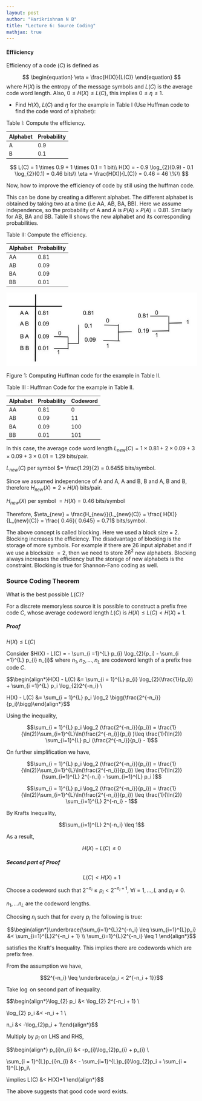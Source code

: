 ```yaml
---
layout: post  
author: "Harikrishnan N B"  
title: "Lecture 6: Source Coding"  
mathjax: true
---
```



#### Effiiciency

Efficiency of  a code ($C$) is defined as


$$
 \begin{equation}
    \eta = \frac{H(X)}{L(C)}
\end{equation}
$$
where $H(X)$ is the entropy of the message symbols and $L(C)$ is the average code word length. Also, $0 \leq H(X) \leq L(C)$, this implies $0 \leq \eta \leq 1$.



* Find $H(X)$, $L(C)$ and $\eta$ for the example in Table I (Use Huffman code to find the code word of alphabet):


Table I: Compute the efficiency.

| Alphabet | Probability |
| -------- | ----------- |
| A        | 0.9         |
| B        | 0.1         |

$$
L(C) = 1 \times 0.9 + 1 \times 0.1  = 1 bit\\
H(X) = - 0.9 \log_{2}(0.9) - 0.1 \log_{2}(0.1) = 0.46  bits\\
\eta = \frac{H(X)}{L(C)} = 0.46 = 46 \%\\
$$

Now, how to improve the efficiency of code by still using the huffman code.

This can be done by creating a different alphabet. The different alphabet is obtained by taking two at a time (i.e AA, AB, BA, BB). Here we assume independence, so the probability of A and A is $P(A)\times P(A) = 0.81$. Similarly for AB, BA and BB. Table II shows the new alphabet and its corresponding probabilities.



Table II: Compute the efficiency.

| Alphabet | Probability |
| -------- | ----------- |
| AA       | 0.81        |
| AB       | 0.09        |
| BA       | 0.09        |
| BB       | 0.01        |



![alt](../images/huffman_fig.jpg)

Figure 1: Computing Huffman code for the example in Table II.

Table III : Huffman Code for the example in Table II.

| Alphabet | Probability | Codeword |
| -------- | ----------- |----------|
| AA       | 0.81        |0         |
| AB       | 0.09        |11        |
| BA       | 0.09        |100       |
| BB       | 0.01        |101       |



In this case, the average code word length $L_{new}(C) = 1 \times 0.81 + 2 \times 0.09 + 3 \times 0.09 + 3 \times 0.01 = 1.29$ bits/pair.

$L_{new}(C)$ per symbol $= \frac{1.29}{2} = 0.645$ bits/symbol.

Since we assumed independence of A and A, A and B, B and A, B and B, therefore $H_{new}(X) = 2 \times H(X)$ bits/pair.

$H_{new}(X)$ per symbol $= H(X)  = 0.46$ bits/symbol

Therefore, $\eta_{new} = \frac{H_{new}}{L_{new}(C)} = \frac{ H(X)}{L_{new}(C)} = \frac{ 0.46}{ 0.645} = 0.71$ bits/symbol.

The above concept is called blocking. Here we used a block size = 2. Blocking increases the efficiency. The disadvantage of blocking is the storage of more symbols. For example if there are 26 input alphabet and if we use a blocksize $=2$, then we need to store $26^{2}$ new alphabets. Blocking always increases the efficiency but the storage of new alphabets is the constraint. Blocking is true for Shannon-Fano coding as well.



### Source Coding Theorem



What is the best possible $L(C)$?

For a discrete memoryless source it is possible to construct a prefix free code $C$, whose average codeword length $L(C)$ is $H(X) \leq L(C) < H(X) + 1$.



##### Proof

$H(X) \leq L(C)$

Consider $H(X) - L(C) = - \sum_{i =1}^{L} p_{i} \log_{2}(p_i) - \sum_{i =1}^{L} p_{i} n_{i}$
where $n_1, n_2, \ldots, n_L$ are codeword length of a prefix free code $C$.    

$$\begin{align*}H(X) - L(C) &= \sum_{i = 1}^{L} p_{i} \log_{2}(\frac{1}{p_i}) + \sum_{i =1}^{L} p_i \log_{2}2^{-n_i}   \\

H(X) - L(C) &= \sum_{i = 1}^{L} p_i \log_2 \bigg(\frac{2^{-n_i}}{p_i}\bigg)\end{align*}$$    



Using the inequality,

$$\sum_{i = 1}^{L} p_i \log_2 (\frac{2^{-n_i}}{p_i}) = \frac{1}{\ln(2)}\sum_{i=1}^{L}\ln(\frac{2^{-n_i}}{p_i} )\leq \frac{1}{\ln(2)} \sum_{i=1}^{L} p_i (\frac{2^{-n_i}}{p_i} - 1)$$  



On further simplification we have,    


$$\sum_{i = 1}^{L} p_i \log_2 (\frac{2^{-n_i}}{p_i}) = \frac{1}{\ln(2)}\sum_{i=1}^{L}\ln(\frac{2^{-n_i}}{p_i}) \leq \frac{1}{\ln(2)}(\sum_{i=1}^{L} 2^{-n_i} - \sum_{i=1}^{L} p_i )$$   


$$\sum_{i = 1}^{L} p_i \log_2 (\frac{2^{-n_i}}{p_i}) = \frac{1}{\ln(2)}\sum_{i=1}^{L}\ln(\frac{2^{-n_i}}{p_i}) \leq \frac{1}{\ln(2)} \sum_{i=1}^{L} 2^{-n_i} - 1$$    




By Krafts Inequality,   


$$\sum_{i=1}^{L} 2^{-n_i} \leq 1$$    

As a result,   


$$H(X) - L(C) \leq 0$$

##### Second part of Proof

$$L(C) < H(X) + 1$$

Choose a codeword such that $2^{-n_i} \leq p_i < 2^{-n_i + 1}$, $\forall i = 1, \ldots, L$ and $p_i \neq 0$.

$n_1, \ldots n_L$ are the codeword lengths.

Choosing $n_i$ such that for every $p_i$ the following is true:    


$$\begin{align*}\underbrace{\sum_{i=1}^{L}2^{-n_i} \leq \sum_{i=1}^{L}p_i} &< \sum_{i=1}^{L}2^{-n_i + 1} \\
\sum_{i=1}^{L}2^{-n_i} \leq 1 \end{align*}$$

satisfies the Kraft's Inequality. This implies there are codewords which are prefix free.

From the assumption we have,  


$$2^{-n_i} \leq  \underbrace{p_i < 2^{-n_i + 1}}$$  



Take $\log$ on second part of inequality.   


$$\begin{align*}\log_{2} p_i &< \log_{2} 2^{-n_i + 1} \\

\log_{2} p_i &< -n_i + 1 \\

n_i &< -\log_{2}p_i + 1\end{align*}$$   



Multiply by $p_i$ on LHS and RHS,  



$$\begin{align*} p_{i}n_{i} &< -p_{i}\log_{2}p_{i} + p_{i} \\

\sum_{i = 1}^{L}p_{i}n_{i} &< - \sum_{i=1}^{L}p_{i}\log_{2}p_i + \sum_{i = 1}^{L}p_i\\

\implies L(C) &< H(X)+1 \end{align*}$$  



The above suggests that good code word exists.
